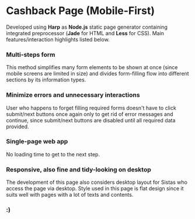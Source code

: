 # Cashback Page (Mobile-First)
Developed using **Harp** as **Node.js** static page generator containing integrated preprocessor (**Jade** for HTML and **Less** for CSS).
Main features/interaction highlights listed below.
### Multi-steps form
This method simplifies many form elements to be shown at once (since mobile screens are limited in size) and divides form-filling flow into different sections by its information types.
### Minimize errors and unnecessary interactions
User who happens to forget filling required forms doesn't have to click submit/next buttons once again only to get rid of error messages and continue, since submit/next buttons are disabled until all required data provided.
### Single-page web app
No loading time to get to the next step.
### Responsive, also fine and tidy-looking on desktop
The development of this page also considers desktop layout for Sistas who access the page via desktop. Style used in this page is flat design since it suits well with pages with a lot of texts and contents.
### :)
